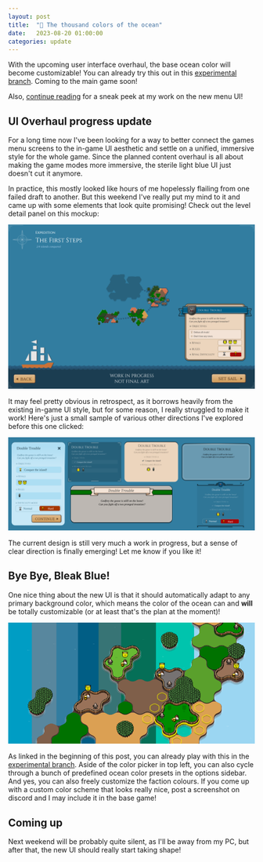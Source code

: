 ```yaml
---
layout: post
title:  "🌊 The thousand colors of the ocean"
date:   2023-08-20 01:00:00
categories: update
---
```

With the upcoming user interface overhaul, the base ocean color will become customizable!
You can already try this out in this [experimental branch](https://www.konkr.io/releases/dev/test-colors).
Coming to the main game soon!

Also, [continue reading](/update/2023/08/20/ui-overhaul-update.html) for a sneak peek at my work on the new menu UI!

<!-- excerpt-end -->

## UI Overhaul progress update

For a long time now I've been looking for a way to better connect the games menu screens to the in-game UI aesthetic and
settle on a unified, immersive style for the whole game. Since the planned content overhaul is all about making the game 
modes more immersive, the sterile light blue UI just doesn't cut it anymore.

In practice, this mostly looked like hours of me hopelessly flailing from one failed draft to another. But this weekend I've 
really put my mind to it and came up with some elements that look quite promising! Check out the level detail panel on this mockup:

<a href="/img/blog/level-select-design-1.png" target="_blank"><img src="/img/blog/level-select-design-1.png"/></a>

It may feel pretty obvious in retrospect, as it borrows heavily from the existing in-game UI style, but for some reason,
I really struggled to make it work! Here's just a small sample of various other directions I've explored before this one clicked:

<img src="/img/blog/design-rejects.png"/>

The current design is still very much a work in progress, but a sense of clear direction is finally emerging! Let me know if you like it!

## Bye Bye, Bleak Blue!

One nice thing about the new UI is that it should automatically adapt to any primary background color, which means the color of the ocean can and
**will** be totally customizable (or at least that's the plan at the moment)!

<img src="/img/blog/ocean-colors.png"/>

As linked in the beginning of this post, you can already play with this in the [experimental branch](https://www.konkr.io/releases/dev/test-colors).
Aside of the color picker in top left, you can also cycle through a bunch of predefined ocean color presets 
in the options sidebar. And yes, you can also freely customize the faction colours. If you come up with a custom color scheme that looks
really nice, post a screenshot on discord and I may include it in the base game!

## Coming up

Next weekend will be probably quite silent, as I'll be away from my PC, but after that, the new UI should
really start taking shape!
